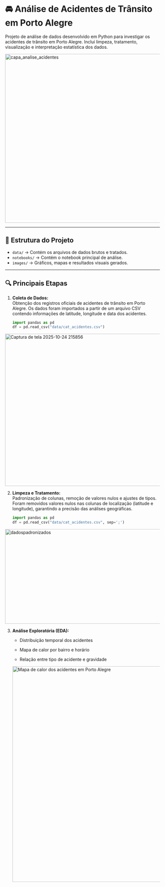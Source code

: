 # 🚘 Análise de Acidentes de Trânsito em Porto Alegre

Projeto de análise de dados desenvolvido em Python para investigar os acidentes de trânsito em Porto Alegre. Inclui limpeza, tratamento, visualização e interpretação estatística dos dados.

<p aligin="center">
 <img width="1336" height="548" alt="capa_analise_acidentes" src="https://github.com/user-attachments/assets/435b9d1c-bac3-43b4-ae1e-95b3945ec561" />
</p>

---


## 📂 Estrutura do Projeto

- `data/` → Contém os arquivos de dados brutos e tratados. 
- `notebooks/` → Contém o notebook principal de análise.  
- `images/` → Gráficos, mapas e resultados visuais gerados.  

---

## 🔍 Principais Etapas

1. **Coleta de Dados:**  
   Obtenção dos registros oficiais de acidentes de trânsito em Porto Alegre. Os dados foram importados a partir de um arquivo CSV contendo informações de latitude, longitude e data dos acidentes.

   ```python
   import pandas as pd
   df = pd.read_csv("data/cat_acidentes.csv")
<img width="847" height="494" alt="Captura de tela 2025-10-24 215856" src="https://github.com/user-attachments/assets/3caa817d-ea41-4b45-a24b-65ff28aa0008" />


2. **Limpeza e Tratamento:**  
   Padronização de colunas, remoção de valores nulos e ajustes de tipos. Foram removidos valores nulos nas colunas de localização (latitude e longitude), garantindo a precisão das análises geográficas.

    ```python
    import pandas as pd
    df = pd.read_csv("data/cat_acidentes.csv", sep=';')
<img width="1153" height="307" alt="dadospadronizados" src="https://github.com/user-attachments/assets/e50a9feb-55a5-40fc-92ec-089a125c6c2d" />


3. **Análise Exploratória (EDA):**  
   - Distribuição temporal dos acidentes
    
   - Mapa de calor por bairro e horário  
   - Relação entre tipo de acidente e gravidade  

   <p aligin="center">
     <img src="images/mapa_calor.png" alt="Mapa de calor dos acidentes em Porto Alegre" width="700">
   </
